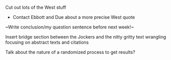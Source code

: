 Cut out lots of the West stuff

- Contact Ebbott and Due about a more precise West quote
	
~Write conclusion/my question sentence before next week!~

Insert bridge section between the Jockers and the nitty gritty text wrangling focusing on abstract texts and citations

Talk about the nature of a randomized process to get results?

